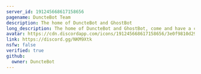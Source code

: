 ```yaml
---
server_id: 191245668617158656
pagename: DuncteBot Team
description: The home of DuncteBot and GhostBot
long_description: The home of DuncteBot and GhostBot, come and have a chat with us
avatar: https://cdn.discordapp.com/icons/191245668617158656/3e0f9810d2953beed849faf844ebef35.png?size=2048
link: https://discord.gg/NKM9Xtk
nsfw: false
verified: true
github:
  owner: DuncteBot
---
```


